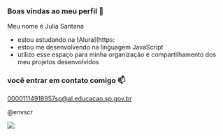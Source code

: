 ### Boas vindas ao meu perfil 💜

Meu nome é Julia Santana 

- estou estudando na [Alura](https:
- estou me desenvolvendo na linguagem JavaScript
- utilizo esse espaço para minha organização e compartilhamento dos meu projetos desenvolvidos

 ### você entrar em contato comigo 📫

00001114918957sp@al.educacao.sp.gov.br

@envscr

![](https://media1.tenor.com/m/mw6Ht6DC9BUAAAAd/choso-choso-jjk.gif)
